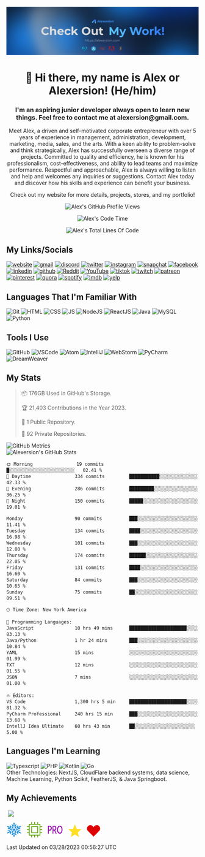 ![GitHub Banner Goes Here.](/banner.png?raw=true)
<h1 align="center">👋 Hi there, my name is Alex or Alexersion! (He/him) </h1>
<h3 align="center"> I'm an aspiring junior developer always open to learn new things. Feel free to contact me at alexersion@gmail.com.</h3>
<p align="center">Meet Alex, a driven and self-motivated corporate entrepreneur with over 5 years of experience in management, administration, development, marketing, media, sales, and the arts. With a keen ability to problem-solve and think strategically, Alex has successfully overseen a diverse range of projects. Committed to quality and efficiency, he is known for his professionalism, cost-effectiveness, and ability to lead teams and maximize performance. Respectful and approachable, Alex is always willing to listen and help and welcomes any inquiries or suggestions. Contact Alex today and discover how his skills and experience can benefit your business.</p>

<p align="center">Check out my website for more details, projects, stores, and my portfolio!</p>

<p align="center"> <img src="https://komarev.com/ghpvc/?username=alexersion" alt="Alex's GitHub Profile Views"/></p>
<p align="center"> <img src="http://img.shields.io/badge/Code%20Time-1053%20hrs%2058%20mins-blue" alt="Alex's Code Time"/></p>
<p align="center"> <img src="https://img.shields.io/badge/From%20Hello%20World%20I%27ve%20Written-5.0%20million%20lines%20of%20code-blue" alt="Alex's Total Lines Of Code"/></p>

## My Links/Socials
[<img src='https://cdn.jsdelivr.net/npm/simple-icons@3.0.1/icons/icloud.svg' alt='website' height='40'>](https://alexersion.com)
[<img src='https://cdn.jsdelivr.net/npm/simple-icons@3.0.1/icons/gmail.svg' alt='gmail' height='40'>](business@alexersion.com)
[<img src='https://cdn.jsdelivr.net/npm/simple-icons@3.0.1/icons/discord.svg' alt='discord' height='40'>](https://discord.com/invite/fnsdWnWHeT)
[<img src='https://cdn.jsdelivr.net/npm/simple-icons@3.0.1/icons/twitter.svg' alt='twitter' height='40'>](https://twitter.com/alexersion)
[<img src='https://cdn.jsdelivr.net/npm/simple-icons@3.0.1/icons/instagram.svg' alt='instagram' height='40'>](https://www.instagram.com/alexander.shick/)
[<img src='https://cdn.jsdelivr.net/npm/simple-icons@3.0.1/icons/snapchat.svg' alt='snapchat' height='40'>](alexersion)
[<img src='https://cdn.jsdelivr.net/npm/simple-icons@3.0.1/icons/facebook.svg' alt='facebook' height='40'>](https://www.facebook.com/Alexersion)
[<img src='https://cdn.jsdelivr.net/npm/simple-icons@3.0.1/icons/linkedin.svg' alt='linkedin' height='40'>](https://www.linkedin.com/in/alexersion/)
[<img src='https://cdn.jsdelivr.net/npm/simple-icons@3.0.1/icons/github.svg' alt='github' height='40'>](https://github.com/Alexersion)
[<img src='https://cdn.jsdelivr.net/npm/simple-icons@3.0.1/icons/reddit.svg' alt='Reddit' height='40'>](https://www.reddit.com/user/Alexersion)
[<img src='https://cdn.jsdelivr.net/npm/simple-icons@3.0.1/icons/youtube.svg' alt='YouTube' height='40'>](https://www.youtube.com/@alexersion1)
[<img src='https://cdn.jsdelivr.net/npm/simple-icons@3.0.1/icons/tiktok.svg' alt='tiktok' height='40'>](https://www.tiktok.com/@alexersion)
[<img src='https://cdn.jsdelivr.net/npm/simple-icons@3.0.1/icons/twitch.svg' alt='twitch' height='40'>](https://www.twitch.tv/alexersion)
[<img src='https://cdn.jsdelivr.net/npm/simple-icons@3.0.1/icons/patreon.svg' alt='patreon' height='40'>](https://patreon.com/alexersion)
[<img src='https://cdn.jsdelivr.net/npm/simple-icons@3.0.1/icons/pinterest.svg' alt='pinterest' height='40'>](https://www.pinterest.com/alexersion/)
[<img src='https://cdn.jsdelivr.net/npm/simple-icons@3.0.1/icons/quora.svg' alt='quora' height='40'>](https://www.quora.com/profile/Alexersion)
[<img src='https://cdn.jsdelivr.net/npm/simple-icons@3.0.1/icons/spotify.svg' alt='spotify' height='40'>](https://open.spotify.com/user/sn6prmcgunrb8yixgpg6c3zfr)
[<img src='https://cdn.jsdelivr.net/npm/simple-icons@3.0.1/icons/imdb.svg' alt='imdb' height='40'>](https://www.imdb.com/user/ur150460082/?ref_=nv_usr_prof_2)
[<img src='https://cdn.jsdelivr.net/npm/simple-icons@3.0.1/icons/yelp.svg' alt='yelp' height='40'>](https://www.yelp.com/user_details?userid=p1YrGE50nCoE73reiqNvMg)

## Languages That I'm Familiar With
![Git](https://img.shields.io/badge/-Git-409AF9?style=for-the-badge&logo=git&logoColor=white)
![HTML](https://img.shields.io/badge/-HTML-409AF9?style=for-the-badge&logo=html5&logoColor=white)
![CSS](https://img.shields.io/badge/-CSS-409AF9?style=for-the-badge&logo=css3&logoColor=white)
![JS](https://img.shields.io/badge/-JavaScript-409AF9?style=for-the-badge&logo=javascript&logoColor=white)
![NodeJS](https://img.shields.io/badge/-NodeJS-409AF9?style=for-the-badge&logo=nodejs&logoColor=white)
![ReactJS](https://img.shields.io/badge/-ReactJS-409AF9?style=for-the-badge&logo=reactjs&logoColor=white)
![Java](https://img.shields.io/badge/-Java-409AF9?style=for-the-badge&logo=java&logoColor=white)
![MySQL](https://img.shields.io/badge/-MySQL-409AF9?style=for-the-badge&logo=mysql&logoColor=white)
![Python](https://img.shields.io/badge/-Python-409AF9?style=for-the-badge&logo=python&logoColor=white)

## Tools I Use
![GitHub](https://img.shields.io/badge/-GitHub-409AF9?style=for-the-badge&logo=github&logoColor=white)
![VSCode](https://img.shields.io/badge/-VSCode-409AF9?style=for-the-badge&logo=visual-studio-code&logoColor=white)
![Atom](https://img.shields.io/badge/-Atom-409AF9?style=for-the-badge&logo=atom-idea&logoColor=white)
![IntelliJ](https://img.shields.io/badge/-IntelliJ-409AF9?style=for-the-badge&logo=intellij-idea&logoColor=white)
![WebStorm](https://img.shields.io/badge/-Webstorm-409AF9?style=for-the-badge&logo=webstorm-idea&logoColor=white)
![PyCharm](https://img.shields.io/badge/-Pycharm-409AF9?style=for-the-badge&logo=pycharm-idea&logoColor=white)
![DreamWeaver](https://img.shields.io/badge/-Dreamweaver-409AF9?style=for-the-badge&logo=dreamweaver-idea&logoColor=white)

## My Stats
> 📦 176GB Used in GitHub's Storage.
 >
> 🏆 21,403 Contributions in the Year 2023.
 >
> 📜 1 Public Repository.
 >
> 🔑 92 Private Repositories.
 >
![GitHub Metrics](https://metrics.lecoq.io/Alexersion)   
![Alexersion's GitHub Stats](https://github-readme-stats.vercel.app/api?username=alexersion&show_icons=true&theme=cobalt)
```text
🌞 Morning                19 commits          █░░░░░░░░░░░░░░░░░░░░░░░░   02.41 % 
🌆 Daytime                334 commits         ███████████░░░░░░░░░░░░░░   42.33 % 
🌃 Evening                286 commits         █████████░░░░░░░░░░░░░░░░   36.25 % 
🌙 Night                  150 commits         █████░░░░░░░░░░░░░░░░░░░░   19.01 % 
```
```text
Monday                   90 commits          ███░░░░░░░░░░░░░░░░░░░░░░   11.41 % 
Tuesday                  134 commits         ████░░░░░░░░░░░░░░░░░░░░░   16.98 % 
Wednesday                101 commits         ███░░░░░░░░░░░░░░░░░░░░░░   12.80 % 
Thursday                 174 commits         ██████░░░░░░░░░░░░░░░░░░░   22.05 % 
Friday                   131 commits         ████░░░░░░░░░░░░░░░░░░░░░   16.60 % 
Saturday                 84 commits          ███░░░░░░░░░░░░░░░░░░░░░░   10.65 % 
Sunday                   75 commits          ██░░░░░░░░░░░░░░░░░░░░░░░   09.51 % 
```
```text
🕑︎ Time Zone: New York America

💬 Programming Languages: 
JavaScript               10 hrs 49 mins      █████████████████████░░░░   83.13 % 
Java/Python              1 hr 24 mins        ███░░░░░░░░░░░░░░░░░░░░░░   10.84 % 
YAML                     15 mins             ░░░░░░░░░░░░░░░░░░░░░░░░░   01.99 % 
TXT                      12 mins             ░░░░░░░░░░░░░░░░░░░░░░░░░   01.55 % 
JSON                     7 mins              ░░░░░░░░░░░░░░░░░░░░░░░░░   01.00 % 

🔥 Editors: 
VS Code                  1,300 hrs 5 min     █████████████████████░░░░   81.32 %
PyCharm Professional     240 hrs 15 min      ███░░░░░░░░░░░░░░░░░░░░░░   13.68 %
IntellJ Idea Ultimate    60 hrs 43 min       ██░░░░░░░░░░░░░░░░░░░░░░    5.00 %
```

## Languages I'm Learning
![Typescript](https://img.shields.io/badge/-Typescript-409AF9?style=for-the-badge&logo=typescript&logoColor=white)
![PHP](https://img.shields.io/badge/-PHP-409AF9?style=for-the-badge&logo=php&logoColor=white)
![Kotlin](https://img.shields.io/badge/-Kotlin-409AF9?style=for-the-badge&logo=kotlin&logoColor=white)
![Go](https://img.shields.io/badge/-Go-409AF9?style=for-the-badge&logo=go&logoColor=white)
<br>Other Technologies: NextJS, CloudFlare backend systems, data science, Machine Learning, Python Scikit, FeatherJS, & Java Springboot.

## My Achievements
<p>&nbsp;<a href="https://github.com/ryo-ma/github-profile-trophy"><img align="center" src="https://github-profile-trophy.vercel.app/?username=alexersion&theme=nord"/></a></p>
<a href='https://archiveprogram.github.com/'><img src='https://raw.githubusercontent.com/acervenky/animated-github-badges/master/assets/acbadge.gif' width='40' height='40'></a> <a href='https://docs.github.com/en/developers'><img src='https://raw.githubusercontent.com/acervenky/animated-github-badges/master/assets/devbadge.gif' width='40' height='40'></a> <a href='https://github.com/pricing'><img src='https://raw.githubusercontent.com/acervenky/animated-github-badges/master/assets/pro.gif' width='40' height='40'></a> <a href='https://stars.github.com/'><img src='https://raw.githubusercontent.com/acervenky/animated-github-badges/master/assets/starbadge.gif' width='35' height='35'></a> <a href='https://docs.github.com/en/github/supporting-the-open-source-community-with-github-sponsors'><img src='https://raw.githubusercontent.com/acervenky/animated-github-badges/master/assets/sponsorbadge.gif' width='35' height='35'></a>

Last Updated on 03/28/2023 00:56:27 UTC
